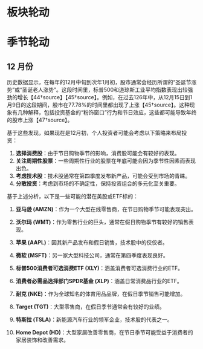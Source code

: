 # 板块轮动
# 季节轮动
## 12 月份
历史数据显示，在每年的12月中旬到次年1月初，股市通常会经历所谓的“圣诞节涨势”或“圣诞老人涨势”。这段时间里，标普500和道琼斯工业平均指数表现出较强劲的增长【44†source】【45†source】。例如，在过去126年中，从12月15日到1月9日的这段期间，股市在77.78%的时间里都出现了上涨【45†source】。这种现象有几种解释，包括投资基金的“粉饰窗口”行为和节日效应，这些都可能导致年终的股市上涨【47†source】。

基于这些发现，如果现在是12月初，个人投资者可能会考虑以下策略来布局投资：

1. **选择消费股**：由于节日购物季节的影响，消费股可能会有较好的表现。
2. **关注周期性股票**：一些周期性行业的股票在年底可能会因为季节性因素而表现出色。
3. **考虑技术股**：技术股通常在第四季度发布新产品，可能会受到市场的青睐。
4. **分散投资**：考虑到市场的不确定性，保持投资组合的多元化至关重要。

基于上述分析，以下是一些可能的潜在美股或ETF标的：

1. **亚马逊 (AMZN)**：作为一个大型在线零售商，在节日购物季节可能表现突出。

2. **沃尔玛 (WMT)**：作为零售行业的巨头，通常在假日购物季节有较好的销售表现。

3. **苹果 (AAPL)**：因其新产品发布和假日销售，技术股中的佼佼者。

4. **微软 (MSFT)**：另一家大型科技公司，通常在第四季度表现良好。

5. **标普500消费者可选消费ETF (XLY)**：涵盖消费者可选消费行业的ETF。

6. **消费者必需品选择部门SPDR基金 (XLP)**：涵盖日常消费品行业的ETF。

7. **耐克 (NKE)**：作为全球知名的体育用品品牌，在假日季节销售可能增加。

8. **Target (TGT)**：大型零售商，在假日季节通常会有较好的业绩。

9. **特斯拉 (TSLA)**：新能源汽车行业的领军企业，技术股的代表之一。

10. **Home Depot (HD)**：大型家居改善零售商，在节日季节可能受益于消费者的家居装饰和改善需求。
